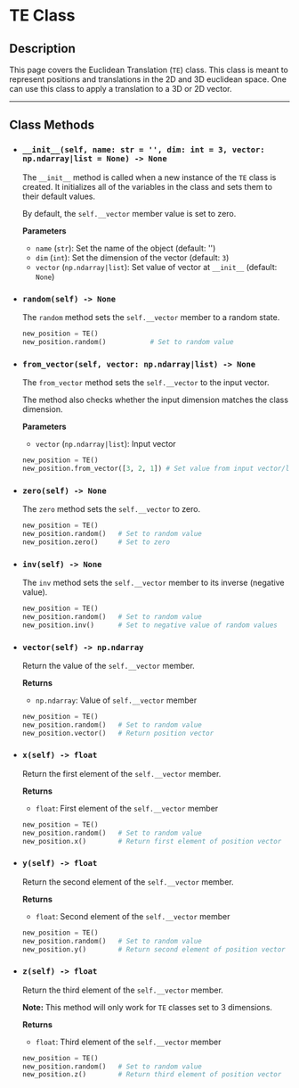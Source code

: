 # TE Class

## Description

This page covers the Euclidean Translation (`TE`) class. This class is meant to represent positions and translations in the 2D and 3D euclidean space. One can use this class to apply a translation to a 3D or 2D vector.

-------------------------

## Class Methods

- ### `__init__(self, name: str = '', dim: int = 3, vector: np.ndarray|list = None) -> None`

    The `__init__` method is called when a new instance of the `TE` class is created. It initializes all of the variables in the class and sets them to their default values.

    By default, the `self.__vector` member value is set to zero.
    
    **Parameters**

    - `name` (`str`): Set the name of the object (default: '')
    - `dim` (`int`): Set the dimension of the vector (default: `3`)
    - `vector` (`np.ndarray|list`): Set value of vector at `__init__` (default: `None`)

- ### `random(self) -> None`

    The `random` method sets the `self.__vector` member to a random state.

    ``` py title="Example"
    new_position = TE()
    new_position.random()           # Set to random value
    ```

- ### `from_vector(self, vector: np.ndarray|list) -> None`

    The `from_vector` method sets the `self.__vector` to the input vector.

    The method also checks whether the input dimension matches the class dimension.

    **Parameters**

    - `vector` (`np.ndarray|list`): Input vector

    ``` py title="Example"
    new_position = TE()
    new_position.from_vector([3, 2, 1]) # Set value from input vector/list
    ```

- ### `zero(self) -> None`

    The `zero` method sets the `self.__vector` to zero.

    ``` py title="Example"
    new_position = TE()
    new_position.random()   # Set to random value
    new_position.zero()     # Set to zero
    ```

- ### `inv(self) -> None`

    The `inv` method sets the `self.__vector` member to its inverse (negative value).

    ``` py title="Example"
    new_position = TE()
    new_position.random()   # Set to random value
    new_position.inv()      # Set to negative value of random values
    ```

- ### `vector(self) -> np.ndarray`

    Return the value of the `self.__vector` member.

    **Returns**

    - `np.ndarray`: Value of `self.__vector` member

    ``` py title="Example"
    new_position = TE()
    new_position.random()   # Set to random value
    new_position.vector()   # Return position vector
    ```

- ### `x(self) -> float`

    Return the first element of the `self.__vector` member.

    **Returns**

    - `float`: First element of the `self.__vector` member

    ``` py title="Example"
    new_position = TE()
    new_position.random()   # Set to random value
    new_position.x()        # Return first element of position vector
    ```

- ### `y(self) -> float`

    Return the second element of the `self.__vector` member.

    **Returns**

    - `float`: Second element of the `self.__vector` member

    ``` py title="Example"
    new_position = TE()
    new_position.random()   # Set to random value
    new_position.y()        # Return second element of position vector
    ```

- ### `z(self) -> float`

    Return the third element of the `self.__vector` member.

    **Note:** This method will only work for `TE` classes set to 3 dimensions.

    **Returns**

    - `float`: Third element of the `self.__vector` member

    ``` py title="Example"
    new_position = TE()
    new_position.random()   # Set to random value
    new_position.z()        # Return third element of position vector
    ```